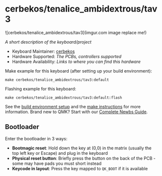 # cerbekos/tenalice_ambidextrous/tav3

![cerbekos/tenalice_ambidextrous/tav3](imgur.com image replace me!)

*A short description of the keyboard/project*

* Keyboard Maintainer: [cerbekos](https://github.com/cerbekos)
* Hardware Supported: *The PCBs, controllers supported*
* Hardware Availability: *Links to where you can find this hardware*

Make example for this keyboard (after setting up your build environment):

    make cerbekos/tenalice_ambidextrous/tav3:default

Flashing example for this keyboard:

    make cerbekos/tenalice_ambidextrous/tav3:default:flash

See the [build environment setup](https://docs.qmk.fm/#/getting_started_build_tools) and the [make instructions](https://docs.qmk.fm/#/getting_started_make_guide) for more information. Brand new to QMK? Start with our [Complete Newbs Guide](https://docs.qmk.fm/#/newbs).

## Bootloader

Enter the bootloader in 3 ways:

* **Bootmagic reset**: Hold down the key at (0,0) in the matrix (usually the top left key or Escape) and plug in the keyboard
* **Physical reset button**: Briefly press the button on the back of the PCB - some may have pads you must short instead
* **Keycode in layout**: Press the key mapped to `QK_BOOT` if it is available
